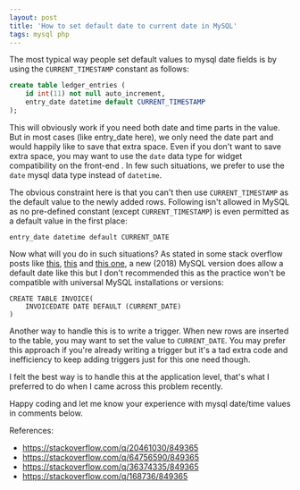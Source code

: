 ```yaml
---
layout: post
title: 'How to set default date to current date in MySQL'
tags: mysql php
---
```


The most typical way people set default values to mysql date fields is by using the `CURRENT_TIMESTAMP` constant as follows:

```sql
create table ledger_entries (
	id int(11) not null auto_increment,
	entry_date datetime default CURRENT_TIMESTAMP
);
```

This will obviously work if you need both date and time parts in the value. But in most cases (like entry_date here), we only need the date part and would happily like to save that extra space. Even if you don't want to save extra space, you may want to use the `date` data type for widget compatibility on the front-end . In few such situations, we prefer to use the `date` mysql data type instead of `datetime`.

The obvious constraint here is that you can't then use `CURRENT_TIMESTAMP` as the default value to the newly added rows. Following isn't allowed in MySQL as no pre-defined constant (except `CURRENT_TIMESTAMP`) is even permitted as a default value in the first place:

	entry_date datetime default CURRENT_DATE


Now what will you do in such situations? As stated in some stack overflow posts like [this](https://stackoverflow.com/q/20461030/849365), [this](https://stackoverflow.com/q/64756590/849365) and [this one](https://stackoverflow.com/q/36374335/849365), a new (2018) MySQL version does allow a default date like this but I don't recommended this as the practice won't be compatible with universal MySQL installations or versions:

	CREATE TABLE INVOICE(
		INVOICEDATE DATE DEFAULT (CURRENT_DATE)
	)

Another way to handle this is to write a trigger. When new rows are inserted to the table, you may want to set the value to `CURRENT_DATE`. You may prefer this approach if you're already writing a trigger but it's a tad extra code and inefficiency to keep adding triggers just for this one need though.

I felt the best way is to handle this at the application level, that's what I preferred to do when I came across this problem recently.

Happy coding and let me know your experience with mysql date/time values in comments below.

References:

- <https://stackoverflow.com/q/20461030/849365>
- <https://stackoverflow.com/q/64756590/849365>
- <https://stackoverflow.com/q/36374335/849365>
- <https://stackoverflow.com/q/168736/849365>
